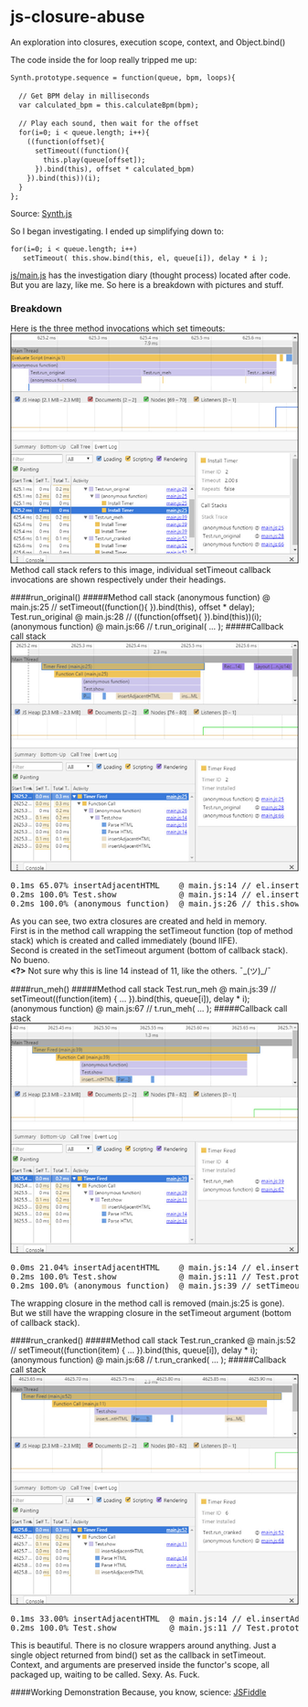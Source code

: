 # js-closure-abuse
An exploration into closures, execution scope, context, and Object.bind()



The code inside the for loop really tripped me up:

    Synth.prototype.sequence = function(queue, bpm, loops){

      // Get BPM delay in milliseconds
      var calculated_bpm = this.calculateBpm(bpm);

      // Play each sound, then wait for the offset
      for(i=0; i < queue.length; i++){
        ((function(offset){
          setTimeout((function(){
            this.play(queue[offset]);
          }).bind(this), offset * calculated_bpm)
        }).bind(this))(i);
      }
    };

Source: [Synth.js](https://github.com/garvank/synth-js)


So I began investigating. I ended up simplifying down to:

    for(i=0; i < queue.length; i++)
       setTimeout( this.show.bind(this, el, queue[i]), delay * i );

[js/main.js](js/main.js) has the investigation diary (thought process) located after code.  
But you are lazy, like me. So here is a breakdown with pictures and stuff.

### Breakdown
Here is the three method invocations which set timeouts:
![Method Invocation Callstacks](img/method_invocation_callstacks.jpg)  
Method call stack refers to this image, individual setTimeout callback invocations are shown respectively under their headings.

####run_original()
#####Method call stack
    (anonymous function)  @ main.js:25 // setTimeout((function(){ }).bind(this), offset * delay);
    Test.run_original     @ main.js:28 // ((function(offset){ }).bind(this))(i);
    (anonymous function)  @ main.js:66 // t.run_original( ... );
#####Callback call stack
![run_meh callback stack](img/run_original_calllbackstack.jpg)
<pre>
0.1ms 65.07% insertAdjacentHTML    @ main.js:14 // el.insertAdjacentHTML("beforeend", html);
0.2ms 100.0% Test.show             @ main.js:14 // el.insertAdjacentHTML("beforeend", html); **<?>**
0.2ms 100.0% (anonymous function)  @ main.js:26 // this.show(el, queue[offset]);
</pre>
As you can see, two extra closures are created and held in memory.  
First is in the method call wrapping the setTimeout function (top of method stack) which is created and called immediately (bound IIFE).  
Second is created in the setTimeout argument (bottom of callback stack). No bueno.  
**<?>** Not sure why this is line 14 instead of 11, like the others. ¯\_(ツ)_/¯

####run_meh()
#####Method call stack
    Test.run_meh         @ main.js:39 // setTimeout((function(item) { ... }).bind(this, queue[i]), delay * i);
    (anonymous function) @ main.js:67 // t.run_meh( ... );
#####Callback call stack
![run_meh callback stack](img/run_meh_callbackstack.jpg)
<pre>
0.0ms 21.04% insertAdjacentHTML    @ main.js:14 // el.insertAdjacentHTML("beforeend", html);
0.2ms 100.0% Test.show             @ main.js:11 // Test.prototype.show = function(el, data){
0.2ms 100.0% (anonymous function)  @ main.js:39 // setTimeout((function(item) {
</pre>
The wrapping closure in the method call is removed (main.js:25 is gone). But we still have the wrapping closure in the setTimeout argument (bottom of callback stack).


####run_cranked()
#####Method call stack
    Test.run_cranked      @ main.js:52 // setTimeout((function(item) { ... }).bind(this, queue[i]), delay * i);
    (anonymous function)  @ main.js:68 // t.run_cranked( ... );
#####Callback call stack
![run_cranked callback stack](img/run_cranked_callbackstack.jpg)
<pre>
0.1ms 33.00% insertAdjacentHTML  @ main.js:14 // el.insertAdjacentHTML("beforeend", html);
0.2ms 100.0% Test.show           @ main.js:11 // Test.prototype.show = function(el, data){
</pre>
This is beautiful. There is no closure wrappers around anything. Just a single object returned from bind() set as the callback in setTimeout. Context, and arguments are preserved inside the functor's scope, all packaged up, waiting to be called. Sexy. As. Fuck.

####Working Demonstration
Because, you know, science: [JSFiddle](https://jsfiddle.net/ryunp/8nyq969t/)
